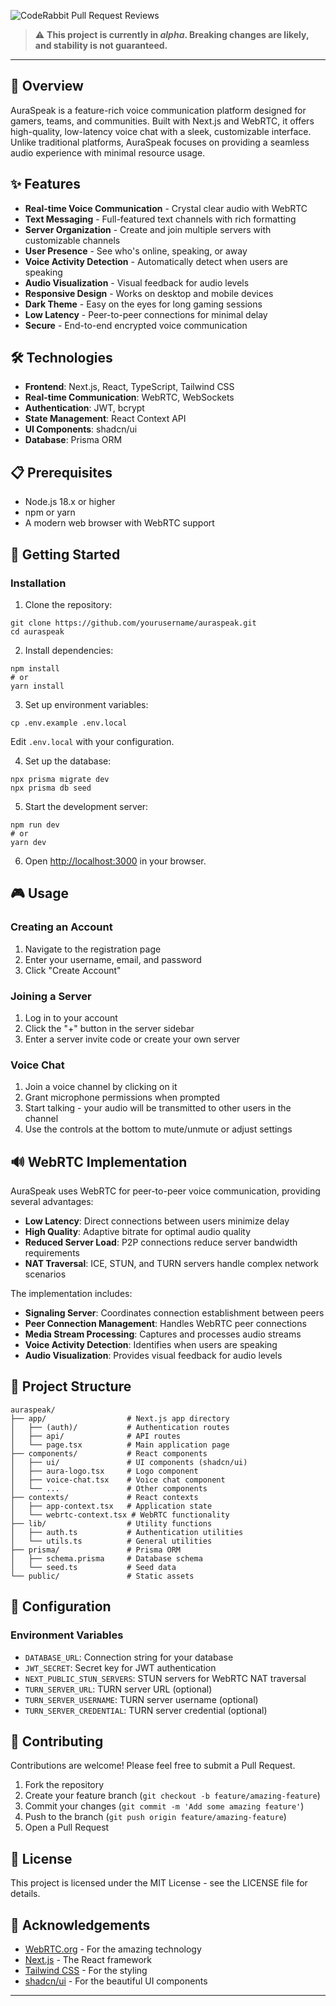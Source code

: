 ![CodeRabbit Pull Request Reviews](https://img.shields.io/coderabbit/prs/github/AuroraSpeak/Server?utm_source=oss&utm_medium=github&utm_campaign=AuroraSpeak%2FServer&labelColor=171717&color=FF570A&link=https%3A%2F%2Fcoderabbit.ai&label=CodeRabbit+Reviews)

> ⚠️ **This project is currently in _alpha_. Breaking changes are likely, and stability is not guaranteed.**

---
## 🌟 Overview

AuraSpeak is a feature-rich voice communication platform designed for gamers, teams, and communities. Built with Next.js and WebRTC, it offers high-quality, low-latency voice chat with a sleek, customizable interface. Unlike traditional platforms, AuraSpeak focuses on providing a seamless audio experience with minimal resource usage.

## ✨ Features

- **Real-time Voice Communication** - Crystal clear audio with WebRTC
- **Text Messaging** - Full-featured text channels with rich formatting
- **Server Organization** - Create and join multiple servers with customizable channels
- **User Presence** - See who's online, speaking, or away
- **Voice Activity Detection** - Automatically detect when users are speaking
- **Audio Visualization** - Visual feedback for audio levels
- **Responsive Design** - Works on desktop and mobile devices
- **Dark Theme** - Easy on the eyes for long gaming sessions
- **Low Latency** - Peer-to-peer connections for minimal delay
- **Secure** - End-to-end encrypted voice communication


## 🛠️ Technologies

- **Frontend**: Next.js, React, TypeScript, Tailwind CSS
- **Real-time Communication**: WebRTC, WebSockets
- **Authentication**: JWT, bcrypt
- **State Management**: React Context API
- **UI Components**: shadcn/ui
- **Database**: Prisma ORM


## 📋 Prerequisites

- Node.js 18.x or higher
- npm or yarn
- A modern web browser with WebRTC support


## 🚀 Getting Started

### Installation

1. Clone the repository:

```shellscript
git clone https://github.com/yourusername/auraspeak.git
cd auraspeak
```


2. Install dependencies:

```shellscript
npm install
# or
yarn install
```


3. Set up environment variables:

```plaintext
cp .env.example .env.local
```

Edit `.env.local` with your configuration.


4. Set up the database:

```shellscript
npx prisma migrate dev
npx prisma db seed
```


5. Start the development server:

```shellscript
npm run dev
# or
yarn dev
```


6. Open [http://localhost:3000](http://localhost:3000) in your browser.


## 🎮 Usage

### Creating an Account

1. Navigate to the registration page
2. Enter your username, email, and password
3. Click "Create Account"


### Joining a Server

1. Log in to your account
2. Click the "+" button in the server sidebar
3. Enter a server invite code or create your own server


### Voice Chat

1. Join a voice channel by clicking on it
2. Grant microphone permissions when prompted
3. Start talking - your audio will be transmitted to other users in the channel
4. Use the controls at the bottom to mute/unmute or adjust settings


## 🔊 WebRTC Implementation

AuraSpeak uses WebRTC for peer-to-peer voice communication, providing several advantages:

- **Low Latency**: Direct connections between users minimize delay
- **High Quality**: Adaptive bitrate for optimal audio quality
- **Reduced Server Load**: P2P connections reduce server bandwidth requirements
- **NAT Traversal**: ICE, STUN, and TURN servers handle complex network scenarios


The implementation includes:

- **Signaling Server**: Coordinates connection establishment between peers
- **Peer Connection Management**: Handles WebRTC peer connections
- **Media Stream Processing**: Captures and processes audio streams
- **Voice Activity Detection**: Identifies when users are speaking
- **Audio Visualization**: Provides visual feedback for audio levels


## 📁 Project Structure

```plaintext
auraspeak/
├── app/                  # Next.js app directory
│   ├── (auth)/           # Authentication routes
│   ├── api/              # API routes
│   └── page.tsx          # Main application page
├── components/           # React components
│   ├── ui/               # UI components (shadcn/ui)
│   ├── aura-logo.tsx     # Logo component
│   ├── voice-chat.tsx    # Voice chat component
│   └── ...               # Other components
├── contexts/             # React contexts
│   ├── app-context.tsx   # Application state
│   └── webrtc-context.tsx # WebRTC functionality
├── lib/                  # Utility functions
│   ├── auth.ts           # Authentication utilities
│   └── utils.ts          # General utilities
├── prisma/               # Prisma ORM
│   ├── schema.prisma     # Database schema
│   └── seed.ts           # Seed data
└── public/               # Static assets
```

## 🔧 Configuration

### Environment Variables

- `DATABASE_URL`: Connection string for your database
- `JWT_SECRET`: Secret key for JWT authentication
- `NEXT_PUBLIC_STUN_SERVERS`: STUN servers for WebRTC NAT traversal
- `TURN_SERVER_URL`: TURN server URL (optional)
- `TURN_SERVER_USERNAME`: TURN server username (optional)
- `TURN_SERVER_CREDENTIAL`: TURN server credential (optional)


## 🤝 Contributing

Contributions are welcome! Please feel free to submit a Pull Request.

1. Fork the repository
2. Create your feature branch (`git checkout -b feature/amazing-feature`)
3. Commit your changes (`git commit -m 'Add some amazing feature'`)
4. Push to the branch (`git push origin feature/amazing-feature`)
5. Open a Pull Request


## 📝 License

This project is licensed under the MIT License - see the LICENSE file for details.

## 🙏 Acknowledgements

- [WebRTC.org](https://webrtc.org/) - For the amazing technology
- [Next.js](https://nextjs.org/) - The React framework
- [Tailwind CSS](https://tailwindcss.com/) - For the styling
- [shadcn/ui](https://ui.shadcn.com/) - For the beautiful UI components


---